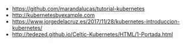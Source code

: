 * https://github.com/marandalucas/tutorial-kubernetes
* http://kubernetesbyexample.com
* https://www.jorgedelacruz.es/2017/11/28/kubernetes-introduccion-kubernetes/
* http://tedezed.github.io/Celtic-Kubernetes/HTML/1-Portada.html
